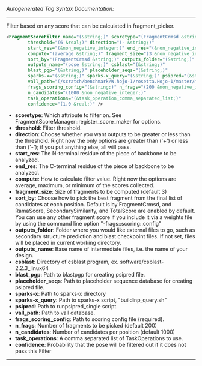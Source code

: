 <!-- THIS IS AN AUTOGENERATED FILE: Don't edit it directly, instead change the schema definition in the code itself. -->

_Autogenerated Tag Syntax Documentation:_

---
Filter based on any score that can be calculated in fragment_picker.

```xml
<FragmentScoreFilter name="(&string;)" scoretype="(FragmentCrmsd &string;)"
        threshold="(6 &real;)" direction="(- &string;)"
        start_res="(&non_negative_integer;)" end_res="(&non_negative_integer;)"
        compute="(average &string;)" fragment_size="(3 &non_negative_integer;)"
        sort_by="(FragmentCrmsd &string;)" outputs_folder="(&string;)"
        outputs_name="(pose &string;)" csblast="(&string;)"
        blast_pgp="(&string;)" placeholder_seqs="(&string;)"
        sparks-x="(&string;)" sparks-x_query="(&string;)" psipred="(&string;)"
        vall_path="(/scratch/benchmark/W.hojo-1/rosetta.Hojo-1/master/main/database//sampling/vall.jul19.2011.gz &string;)"
        frags_scoring_config="(&string;)" n_frags="(200 &non_negative_integer;)"
        n_candidates="(1000 &non_negative_integer;)"
        task_operations="(&task_operation_comma_separated_list;)"
        confidence="(1.0 &real;)" />
```

-   **scoretype**: Which attribute to filter on. See FragmentScoreManager::register_score_maker for options.
-   **threshold**: Filter threshold.
-   **direction**: Choose whether you want outputs to be greater or less than the threshold. Right now the only options are greater than ('+') or less than ('-'); if you put anything else, all will pass.
-   **start_res**: The N-terminal residue of the piece of backbone to be analyzed.
-   **end_res**: The C-terminal residue of the piece of backbone to be analyzed.
-   **compute**: How to calculate filter value. Right now the options are average, maximum, or minimum of the scores collected.
-   **fragment_size**: Size of fragments to be computed (default 3)
-   **sort_by**: Choose how to pick the best fragment from the final list of candidates at each position. Default is by FragmentCrmsd, and RamaScore, SecondarySimilarity, and TotalScore are enabled by default. You can use any other fragment score if you include it via a weights file by using the command line option "-frags::scoring::config"
-   **outputs_folder**: Folder where you would like external files to go, such as secondary structure prediction and blast checkpoint files. If not set, files will be placed in current working directory.
-   **outputs_name**: Base name of intermediate files, i.e. the name of your design.
-   **csblast**: Directory of csblast program, ex. software/csblast-2.2.3_linux64
-   **blast_pgp**: Path to blastpgp for creating psipred file.
-   **placeholder_seqs**: Path to placeholder sequence database for creating psipred file.
-   **sparks-x**: Path to sparks-x directory
-   **sparks-x_query**: Path to sparks-x script, "buildinp_query.sh"
-   **psipred**: Path to runpsipred_single script.
-   **vall_path**: Path to vall database.
-   **frags_scoring_config**: Path to scoring config file (required).
-   **n_frags**: Number of fragments to be picked (default 200)
-   **n_candidates**: Number of candidates per position (default 1000)
-   **task_operations**: A comma separated list of TaskOperations to use.
-   **confidence**: Probability that the pose will be filtered out if it does not pass this Filter

---
